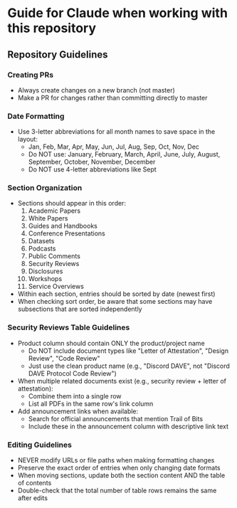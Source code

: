 # Guide for Claude when working with this repository

## Repository Guidelines

### Creating PRs
- Always create changes on a new branch (not master)
- Make a PR for changes rather than committing directly to master

### Date Formatting
- Use 3-letter abbreviations for all month names to save space in the layout:
  - Jan, Feb, Mar, Apr, May, Jun, Jul, Aug, Sep, Oct, Nov, Dec
  - Do NOT use: January, February, March, April, June, July, August, September, October, November, December
  - Do NOT use 4-letter abbreviations like Sept

### Section Organization
- Sections should appear in this order:
  1. Academic Papers
  2. White Papers
  3. Guides and Handbooks
  4. Conference Presentations
  5. Datasets
  6. Podcasts
  7. Public Comments
  8. Security Reviews
  9. Disclosures
  10. Workshops
  11. Service Overviews
- Within each section, entries should be sorted by date (newest first)
- When checking sort order, be aware that some sections may have subsections that are sorted independently

### Security Reviews Table Guidelines
- Product column should contain ONLY the product/project name
  - Do NOT include document types like "Letter of Attestation", "Design Review", "Code Review"
  - Just use the clean product name (e.g., "Discord DAVE", not "Discord DAVE Protocol Code Review")
- When multiple related documents exist (e.g., security review + letter of attestation):
  - Combine them into a single row
  - List all PDFs in the same row's link column
- Add announcement links when available:
  - Search for official announcements that mention Trail of Bits
  - Include these in the announcement column with descriptive link text

### Editing Guidelines
- NEVER modify URLs or file paths when making formatting changes
- Preserve the exact order of entries when only changing date formats
- When moving sections, update both the section content AND the table of contents
- Double-check that the total number of table rows remains the same after edits